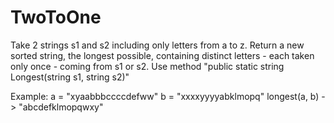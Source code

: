 # TwoToOne
Take 2 strings s1 and s2 including only letters from a to z. Return a new sorted string, 
the longest possible, containing distinct letters - each taken only once - coming from s1 or s2.
Use method "public static string Longest(string s1, string s2)"

Example:
a = "xyaabbbccccdefww"
b = "xxxxyyyyabklmopq"
longest(a, b) -> "abcdefklmopqwxy"
